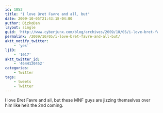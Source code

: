 ```yaml
---
id: 1053
title: "I love Bret Favre and all, but"
date: 2009-10-05T21:43:18-04:00
author: DizkoDan
layout: single
guid: 'http://www.cyberjunx.com/blog/archives/2009/10/05/i-love-bret-favre-and-all-but/'
permalink: /2009/10/05/i-love-bret-favre-and-all-but/
aktt_notify_twitter:
    - 'yes'
ljID:
    - '1017'
aktt_twitter_id:
    - '4644120452'
categories:
    - Twitter
tags:
    - tweets
    - Twitter
---
```


I love Bret Favre and all, but these MNF guys are jizzing themselves over him like he’s the 2nd coming.